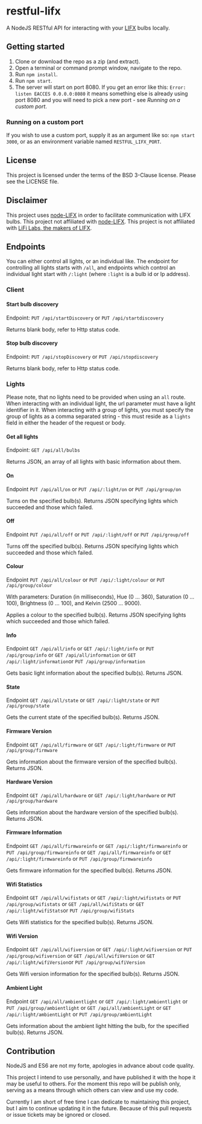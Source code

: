 # restful-lifx
A NodeJS RESTful API for interacting with your [LIFX](http://www.lifx.com/) bulbs locally.

## Getting started

1. Clone or download the repo as a zip (and extract).
2. Open a terminal or command prompt window, navigate to the repo.
3. Run `npm install`.
4. Run `npm start`.
5. The server will start on port 8080. If you get an error like this: `Error: listen EACCES 0.0.0.0:8080` it means something else is already using port 8080 and you will need to pick a new port - see _Running on a custom port_.

### Running on a custom port

If you wish to use a custom port, supply it as an argument like so: `npm start 3000`, or as an environment variable named `RESTFUL_LIFX_PORT`.

## License

This project is licensed under the terms of the BSD 3-Clause license. Please see the LICENSE file.

## Disclaimer

This project uses [node-LIFX](https://www.npmjs.com/package/node-lifx) in order to facilitate communication with LIFX bulbs. This project not affiliated with [node-LIFX](https://www.npmjs.com/package/node-lifx). This project is not affiliated with [LiFi Labs, the makers of LIFX](http://www.lifx.com/pages/about).

## Endpoints

You can either control all lights, or an individual like. The endpoint for controlling all lights starts with `/all`, and endpoints which control an individual light start with `/:light` (where `:light` is a bulb id or Ip address).

### Client

#### Start bulb discovery

Endpoint: `PUT /api/startDiscovery` or `PUT /api/startdiscovery`

Returns blank body, refer to Http status code.

#### Stop bulb discovery

Endpoint: `PUT /api/stopDiscovery` or `PUT /api/stopdiscovery`

Returns blank body, refer to Http status code.

### Lights

Please note, that no lights need to be provided when using an `all` route. When interacting with an individual light, the url parameter must have a light identifier in it. When interacting with a group of lights, you must specify the group of lights as a comma separated string - this must reside as a `lights` field in either the header of the request or body.

#### Get all lights

Endpoint: `GET /api/all/bulbs`

Returns JSON, an array of all lights with basic information about them.

#### On

Endpoint `PUT /api/all/on` or `PUT /api/:light/on` or `PUT /api/group/on`

Turns on the specified bulb(s). Returns JSON specifying lights which succeeded and those which failed.

#### Off

Endpoint `PUT /api/all/off` or `PUT /api/:light/off` or `PUT /api/group/off`

Turns off the specified bulb(s). Returns JSON specifying lights which succeeded and those which failed.

#### Colour

Endpoint `PUT /api/all/colour` or `PUT /api/:light/colour` or `PUT /api/group/colour`

With parameters: Duration (in milliseconds), Hue (0 ... 360), Saturation (0 ... 100), Brightness (0 ... 100), and Kelvin (2500 ... 9000).

Applies a colour to the specified bulb(s). Returns JSON specifying lights which succeeded and those which failed.

#### Info

Endpoint `GET /api/all/info` or `GET /api/:light/info` or `PUT /api/group/info`  or `GET /api/all/information` or `GET /api/:light/information`or `PUT /api/group/information`

Gets basic light information about the specified bulb(s). Returns JSON.

#### State

Endpoint `GET /api/all/state` or `GET /api/:light/state` or `PUT /api/group/state`

Gets the current state of the specified bulb(s). Returns JSON.

#### Firmware Version

Endpoint `GET /api/all/firmware` or `GET /api/:light/firmware` or `PUT /api/group/firmware`

Gets information about the firmware version of the specified bulb(s). Returns JSON.

#### Hardware Version

Endpoint `GET /api/all/hardware` or `GET /api/:light/hardware` or `PUT /api/group/hardware`

Gets information about the hardware version of the specified bulb(s). Returns JSON.

#### Firmware Information

Endpoint `GET /api/all/firmwareinfo` or `GET /api/:light/firmwareinfo` or `PUT /api/group/firmwareinfo` or `GET /api/all/firmwareinfo` or `GET /api/:light/firmwareinfo` or `PUT /api/group/firmwareinfo`

Gets firmware information for the specified bulb(s). Returns JSON.

#### Wifi Statistics

Endpoint `GET /api/all/wifistats` or `GET /api/:light/wifistats` or `PUT /api/group/wifistats`  or `GET /api/all/wifiStats` or `GET /api/:light/wifiStats`or `PUT /api/group/wifiStats`

Gets Wifi statistics for the specified bulb(s). Returns JSON.

#### Wifi Version

Endpoint `GET /api/all/wifiversion` or `GET /api/:light/wifiversion` or `PUT /api/group/wifiversion`  or `GET /api/all/wifiVersion` or `GET /api/:light/wifiVersion`or `PUT /api/group/wifiVersion`

Gets Wifi version information for the specified bulb(s). Returns JSON.

#### Ambient Light

Endpoint `GET /api/all/ambientlight` or `GET /api/:light/ambientlight` or `PUT /api/group/ambientlight` or `GET /api/all/ambientLight` or `GET /api/:light/ambientLight` or `PUT /api/group/ambientLight`

Gets information about the ambient light hitting the bulb, for the specified bulb(s). Returns JSON.

## Contribution

NodeJS and ES6 are not my forte, apologies in advance about code quality.

This project I intend to use personally, and have published it with the hope it may be useful to others. For the moment this repo will be publish only, serving as a means through which others can view and use my code.

Currently I am short of free time I can dedicate to maintaining this project, but I aim to continue updating it in the future. Because of this pull requests or issue tickets may be ignored or closed.
